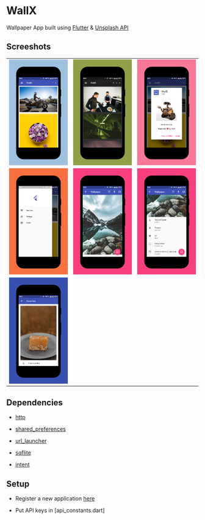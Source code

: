 # WallX 



Wallpaper App built using [Flutter](https://flutter.dev) & [Unsplash API](https://unsplash.com/developers)






## Screeshots
<table>
  <tr>
    <td>
      <img src="https://raw.githubusercontent.com/piedcipher/walle/master/screenshots/1.png" width=300 />
    </td>
    <td>
      <img src="https://raw.githubusercontent.com/piedcipher/walle/master/screenshots/2.png" width=300 />
    </td>
    <td>
      <img src="https://raw.githubusercontent.com/piedcipher/walle/master/screenshots/3.png" width=300 />
    </td>
  </tr>
  <tr>
    <td>
      <img src="https://raw.githubusercontent.com/piedcipher/walle/master/screenshots/4.png" width=300 />
    </td>
    <td>
      <img src="https://raw.githubusercontent.com/piedcipher/walle/master/screenshots/5.png" width=300 />
    </td>
    <td>
      <img src="https://raw.githubusercontent.com/piedcipher/walle/master/screenshots/6.png" width=300 />
    </td>
  </tr>
  <tr>
    <td>
      <img src="https://raw.githubusercontent.com/piedcipher/walle/master/screenshots/7.png" width=300 />
    </td>
  </tr>
</table>

## Dependencies
- [http](https://pub.dev/packages/http)

- [shared_preferences](https://pub.dev/packages/shared_preferences)

- [url_launcher](https://pub.dev/packages/url_launcher)

- [sqflite](https://pub.dev/packages/sqflite)

- [intent](https://pub.dev/packages/intent)

## Setup
- Register a new application [here](https://unsplash.com/developers)

- Put API keys in [api_constants.dart]
